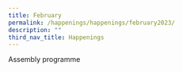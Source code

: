 ```yaml
---
title: February
permalink: /happenings/happenings/february2023/
description: ""
third_nav_title: Happenings
---
```

Assembly programme